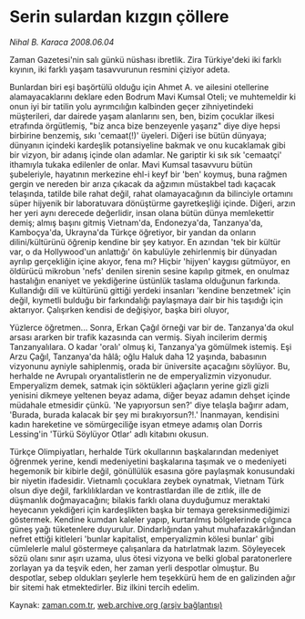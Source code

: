 # Serin sulardan kızgın çöllere

*Nihal B. Karaca 2008.06.04*

<tr><td class="metin" colspan="2" style="padding-top: 20px; padding-left: 5px; padding-right: 10px;">Zaman Gazetesi'nin salı günkü nüshası ibretlik. Zira Türkiye'deki iki farklı kıyının, iki farklı yaşam tasavvurunun resmini çiziyor adeta.</td></tr><tr><td class="metin" colspan="2" style="padding-top: 20px; padding-left: 5px; padding-right: 10px;"><p>Bunlardan biri eşi başörtülü olduğu için Ahmet A. ve ailesini otellerine alamayacaklarını deklare eden Bodrum Mavi Kumsal Oteli; ve muhtemeldir ki onun iyi bir tatilin yolu ayrımcılığın kalbinden geçer zihniyetindeki müşterileri, dar dairede yaşam alanlarını sen, ben, bizim çocuklar ilkesi etrafında örgütlemiş, "biz anca bize benzeyenle yaşarız" diye diye hepsi birbirine benzemiş, sıkı 'cemaat(!)' üyeleri. Diğeri ise bütün dünyaya; dünyanın içindeki kardeşlik potansiyeline bakmak ve onu kucaklamak gibi bir vizyon, bir adanış içinde olan adamlar. Ne gariptir ki sık sık 'cemaatçi' ithamıyla tukaka edilenler de onlar. Mavi Kumsal tasavvuru bütün şubeleriyle, hayatının merkezine ehl-i keyf bir 'ben' koymuş, buna rağmen gergin ve nereden bir arıza çıkacak da ağzımın müstakbel tadı kaçacak telaşında, tatilde bile rahat değil, rahat olamayacağının da bilinciyle ortamını süper hijyenik bir laboratuvara dönüştürme gayretkeşliği içinde. Diğeri, arzın her yeri aynı derecede değerlidir, insan olana bütün dünya memlekettir demiş; almış başını gitmiş Vietnam'da, Endonezya'da, Tanzanya'da, Kamboçya'da, Ukrayna'da Türkçe öğretiyor, bir yandan da onların dilini/kültürünü öğrenip kendine bir şey katıyor. En azından 'tek bir kültür var, o da Hollywood'un anlattığı' ön kabulüyle zehirlenmiş bir dünyadan ayrılıp gerçekliğin içine akıyor, fena mı? Hiçbir 'hijyen' kaygısı gütmüyor, en öldürücü mikrobun 'nefs' denilen sirenin sesine kapılıp gitmek, en onulmaz hastalığın enaniyet ve yekdiğerine üstünlük taslama olduğunun farkında. Kullandığı dili ve kültürünü gittiği yerdeki insanları 'kendine benzetmek' için değil, kıymetli bulduğu bir farkındalığı paylaşmaya dair bir his taşıdığı için aktarıyor. Çalışırken kendisi de değişiyor, başka biri oluyor, 
<p> Yüzlerce öğretmen... Sonra, Erkan Çağıl örneği var bir de. Tanzanya'da okul arsası ararken bir trafik kazasında can vermiş. Siyah incilerim dermiş Tanzanyalılara. O kadar 'oralı' olmuş ki, Tanzanya'ya gömülmek istemiş. Eşi Arzu Çağıl, Tanzanya'da hâlâ; oğlu Haluk daha 12 yaşında, babasının vizyonunu ayniyle sahiplenmiş, orada bir üniversite açacağını söylüyor. Bu, herhalde ne Avrupalı oryantalistlerin ne de emperyalizmin vizyonudur. Emperyalizm demek, satmak için söktükleri ağaçların yerine gizli gizli yenisini dikmeye yeltenen beyaz adama, diğer beyaz adamın dehşet içinde müdahale etmesidir çünkü. 'Ne yapıyorsun sen?' diye telaşla bağırır adam, 'Burada, burada kalacak bir şey mi bırakıyorsun?!.' İnanmayan, kendisini kadın hareketine ve sömürgeciliğe isyan etmeye adamış olan Dorris Lessing'in 'Türkü Söylüyor Otlar' adlı kitabını okusun. 
<p> Türkçe Olimpiyatları, herhalde Türk okullarının başkalarından medeniyet öğrenmek yerine, kendi medeniyetini başkalarına taşımak ve o medeniyeti hegemonik bir kibirle değil, gönüllülük esasına göre paylaşmak konusundaki bir niyetin ifadesidir. Vietnamlı çocuklara zeybek oynatmak, Vietnam Türk olsun diye değil, farklılıklardan ve kontrastlardan ille de zıtlık, ille de düşmanlık doğmayacağını; bilakis farklı olana duyduğumuz meraktaki heyecanın yekdiğeri için kardeşlikten başka bir temaya gereksinmediğimizi göstermek. Kendine kumdan kaleler yapıp, kurtarılmış bölgelerinde çılgınca güneş yağı tüketenlere duyurulur. Dindarlığından yahut muhafazakârlığından nefret ettiği kitleleri 'bunlar kapitalist, emperyalizmin kölesi bunlar' gibi cümlelerle malul göstermeye çalışanlara da hatırlatmak lazım. Söyleyecek sözü olanı sınır aşırı uzama, ulus ötesi vizyona ve belki global paratonerlere zorlayan ya da teşvik eden, her zaman yerli despotlar olmuştur. Bu despotlar, sebep oldukları şeylerle hem teşekkürü hem de en galizinden ağır bir sitemi hak etmektedirler. Biz ilkini tercih edelim. <br/></p></p></p></td></tr>

Kaynak: [zaman.com.tr](http://zaman.com.tr/yazar.do?yazino=697602), [web.archive.org (arşiv bağlantısı)](http://web.archive.org/web/20080607034701/http://www.zaman.com.tr:80/yazar.do?yazino=697602)
